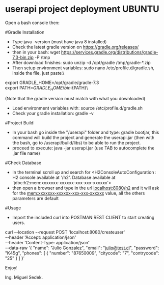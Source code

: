 # userapi project deployment UBUNTU

Open a bash console then:

#Gradle Installation
- Type java -version (must have java 8 installed)
- Check the latest gradle version on <https://gradle.org/releases/>
- then in your bash: wget https://services.gradle.org/distributions/gradle-7.3-bin.zip -P /tmp
- After download finishes: sudo unzip -d /opt/gradle /tmp/gradle-*.zip
- Then setup environment variables: sudo nano /etc/profile.d/gradle.sh, inside the file, just paste:\

export GRADLE_HOME=/opt/gradle/gradle-7.3 \
export PATH=${GRADLE_HOME}/bin:${PATH}\


(Note that the gradle version must match with what you downloaded)
- Load environment variables with: source /etc/profile.d/gradle.sh
- Check your gradle installation: gradle -v

#Project Build
- In your bash go inside the "/userapi" folder and type: gradle bootjar, this command will build the 
project and generate the userapi.jar (then with the bash, go to /userapi/build/libs) to be able to run the project.
- proceed to execute: java -jar userapi.jar (use TAB to autocomplete the .jar file name)

#Check Database
- In the terminal scroll up and search for  <H2ConsoleAutoConfiguration    : H2 console available at '/h2'. Database available at 'jdbc:h2:mem:xxxxxxx-xxxxxx-xxx-xxx-xxxxxx'>
- then open a browser and type in the url <localhost:8080/h2> and it will ask for the <mem:xxxxxxx-xxxxxx-xxx-xxx-xxxxxx> value, all the others parameters are default

#Usage
- Import the included curl into POSTMAN REST CLIENT to start creating users.

curl --location --request POST 'localhost:8080/createuser' \
--header 'Accept: application/json' \
--header 'Content-Type: application/json' \
--data-raw '{
"name": "Julio Gonzalez",
"email": "julio@test.cl",
"password": "K45g",
"phones": [
{
"number": "87650009",
"citycode": "7",
"contrycode": "25"
}
]
}'

Enjoy!

Ing. Miguel Sedek.
